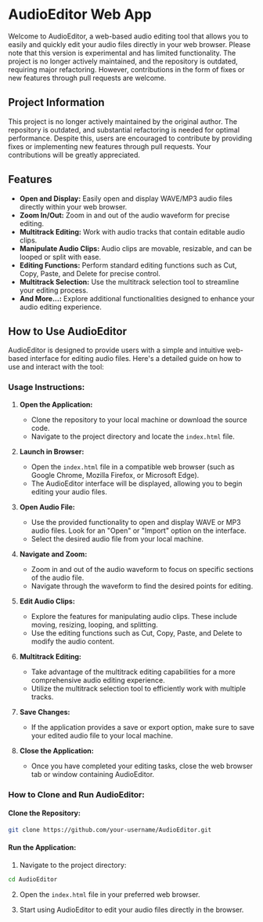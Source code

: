 # AudioEditor Web App

Welcome to AudioEditor, a web-based audio editing tool that allows you to easily and quickly edit your audio files directly in your web browser. Please note that this version is experimental and has limited functionality. The project is no longer actively maintained, and the repository is outdated, requiring major refactoring. However, contributions in the form of fixes or new features through pull requests are welcome.

## Project Information

This project is no longer actively maintained by the original author. The repository is outdated, and substantial refactoring is needed for optimal performance. Despite this, users are encouraged to contribute by providing fixes or implementing new features through pull requests. Your contributions will be greatly appreciated.

## Features

- **Open and Display:** Easily open and display WAVE/MP3 audio files directly within your web browser.
- **Zoom In/Out:** Zoom in and out of the audio waveform for precise editing.
- **Multitrack Editing:** Work with audio tracks that contain editable audio clips.
- **Manipulate Audio Clips:** Audio clips are movable, resizable, and can be looped or split with ease.
- **Editing Functions:** Perform standard editing functions such as Cut, Copy, Paste, and Delete for precise control.
- **Multitrack Selection:** Use the multitrack selection tool to streamline your editing process.
- **And More...:** Explore additional functionalities designed to enhance your audio editing experience.

## How to Use AudioEditor

AudioEditor is designed to provide users with a simple and intuitive web-based interface for editing audio files. Here's a detailed guide on how to use and interact with the tool:

### Usage Instructions:

1. **Open the Application:**
   - Clone the repository to your local machine or download the source code.
   - Navigate to the project directory and locate the `index.html` file.

2. **Launch in Browser:**
   - Open the `index.html` file in a compatible web browser (such as Google Chrome, Mozilla Firefox, or Microsoft Edge).
   - The AudioEditor interface will be displayed, allowing you to begin editing your audio files.

3. **Open Audio File:**
   - Use the provided functionality to open and display WAVE or MP3 audio files. Look for an "Open" or "Import" option on the interface.
   - Select the desired audio file from your local machine.

4. **Navigate and Zoom:**
   - Zoom in and out of the audio waveform to focus on specific sections of the audio file.
   - Navigate through the waveform to find the desired points for editing.

5. **Edit Audio Clips:**
   - Explore the features for manipulating audio clips. These include moving, resizing, looping, and splitting.
   - Use the editing functions such as Cut, Copy, Paste, and Delete to modify the audio content.

6. **Multitrack Editing:**
   - Take advantage of the multitrack editing capabilities for a more comprehensive audio editing experience.
   - Utilize the multitrack selection tool to efficiently work with multiple tracks.

7. **Save Changes:**
   - If the application provides a save or export option, make sure to save your edited audio file to your local machine.

8. **Close the Application:**
   - Once you have completed your editing tasks, close the web browser tab or window containing AudioEditor.

### How to Clone and Run AudioEditor:

#### Clone the Repository:

```bash
git clone https://github.com/your-username/AudioEditor.git
```

#### Run the Application:

1. Navigate to the project directory:

```bash
cd AudioEditor
```

2. Open the `index.html` file in your preferred web browser.

3. Start using AudioEditor to edit your audio files directly in the browser.
